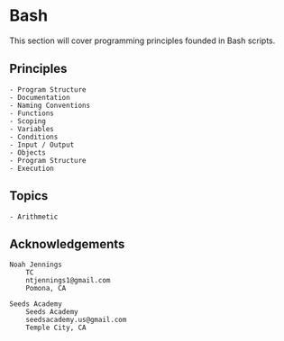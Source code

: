 # Bash

This section will cover programming principles founded in Bash scripts. 

## Principles 

    - Program Structure 
    - Documentation 
    - Naming Conventions 
    - Functions
    - Scoping
    - Variables 
    - Conditions
    - Input / Output 
    - Objects 
    - Program Structure 
    - Execution  

## Topics

    - Arithmetic 
    
## Acknowledgements

    Noah Jennings 
        TC 
        ntjennings1@gmail.com
        Pomona, CA
        
    Seeds Academy 
        Seeds Academy
        seedsacademy.us@gmail.com
        Temple City, CA 
    